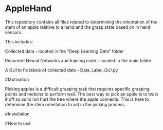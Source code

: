 # AppleHand

This repository contains all files related to determining the orientation of the stem of an apple relative to a hand and the grasp state based on in hand sensors.

This includes:
  
  Collected data  - located in the "Deep Learning Data" folder
  
  Recurrent Neural Networks and training code - located in the main folder
  
  A GUI to fix labels of collected data - Data_Label_GUI.py
  
#Motivation

Picking apples is a difficult grasping task that requires specific grasping points and motions to perform well. The best way to pick an apple is to twist it off 
so as to not hurt the tree where the apple connects. This is here to determine the stem orientation to aid in the picking process.

#Installation

#How to use

